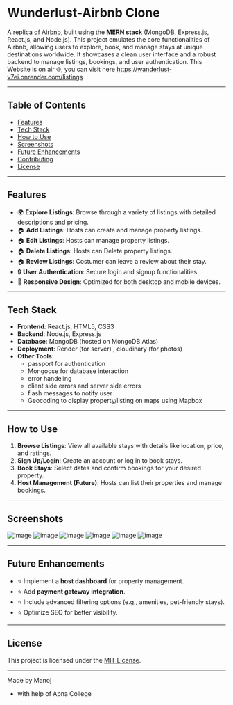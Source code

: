 # **Wunderlust-Airbnb Clone**  
A replica of Airbnb, built using the **MERN stack** (MongoDB, Express.js, React.js, and Node.js). This project emulates the core functionalities of Airbnb, allowing users to explore, book, and manage stays at unique destinations worldwide. It showcases a clean user interface and a robust backend to manage listings, bookings, and user authentication.
This Website is on air 🌐, you can visit here
https://wanderlust-v7ei.onrender.com/listings
 


---

## **Table of Contents**
- [Features](#features)
- [Tech Stack](#tech-stack)
- [How to Use](#how-to-use)
- [Screenshots](#screenshots)
- [Future Enhancements](#future-enhancements)
- [Contributing](#contributing)
- [License](#license)

---

## **Features**
- 🌍 **Explore Listings**: Browse through a variety of listings with detailed descriptions and pricing.
- 🏠 **Add Listings**: Hosts can create and manage property listings.
- 🏠 **Edit Listings**: Hosts can manage property listings.
- 🏠 **Delete Listings**: Hosts can Delete property listings.
- 🏠 **Review Listings**: Costumer can leave a review about their stay.
- 🔒 **User Authentication**: Secure login and signup functionalities.
- 📱 **Responsive Design**: Optimized for both desktop and mobile devices.


---

## **Tech Stack**
- **Frontend**: React.js, HTML5, CSS3
- **Backend**: Node.js, Express.js
- **Database**: MongoDB (hosted on MongoDB Atlas)
- **Deployment**: Render (for server) , cloudinary (for photos)
- **Other Tools**:
  - passport for authentication
  - Mongoose for database interaction
  - error handeling
  - client side errors and server side errors
  - flash messages to notify user
  - Geocoding to display property/listing on maps using Mapbox 

---



## **How to Use**
1. **Browse Listings**: View all available stays with details like location, price, and ratings.
2. **Sign Up/Login**: Create an account or log in to book stays.
3. **Book Stays**: Select dates and confirm bookings for your desired property.
4. **Host Management (Future)**: Hosts can list their properties and manage bookings.

---

## **Screenshots**
![image](https://github.com/user-attachments/assets/9e018a5e-4b68-4c7b-a4e8-cdbbabb6b442)
![image](https://github.com/user-attachments/assets/d5d0ea73-8737-4d2d-b9d3-c75c1887a486)
![image](https://github.com/user-attachments/assets/6fa19e53-6096-4e2e-9f2a-5ee21d88b931)
![image](https://github.com/user-attachments/assets/aa47ecf5-378d-430e-af0e-eeff925b010f)
![image](https://github.com/user-attachments/assets/7ede338d-acda-4276-ae80-deade3b4070b)
![image](https://github.com/user-attachments/assets/a6e303ba-4d78-4cfd-b30b-25f382da2dd6)





---

## **Future Enhancements**
- ⭐ Implement a **host dashboard** for property management.
- ⭐ Add **payment gateway integration**.
- ⭐ Include advanced filtering options (e.g., amenities, pet-friendly stays).
- ⭐ Optimize SEO for better visibility.

---



## **License**
This project is licensed under the [MIT License](LICENSE).

---
Made by Manoj
   - with help of Apna College
